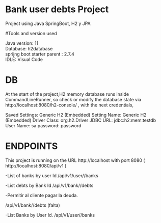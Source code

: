 # Bank user debts Project

Project using Java SpringBoot, H2 y JPA


#Tools and version used

Java version: 11
<br /> 
Database: h2database 
<br />
sprijng boot starter parent : 2.7.4 
<br />
IDLE: Visual Code 

# DB
At the start of the project,H2 memory database runs inside CommandLineRunner, so check or modify the database state via http://localhost:8080/h2-console/ , with the next credentials, 

Saved Settings: Generic H2 (Embedded) 
Setting Name: Generic H2 (Embedded) 
Driver Class: org.h2.Driver 
JDBC URL: jdbc:h2:mem:testdb 
User Name: sa 
password: password 

# ENDPOINTS
This project is running on the URL http://localhost with port 8080 ( http://localhost:8080/api/v1 ) 

-List of banks by user Id
/api/v1/user/<userId>/banks

-List debts by Bank Id
/api/v1/bank/<BankId>/debts


-Permitir al cliente pagar la deuda.

/api/v1/bank/<BankId>/debts  (falta)

-List Banks by User Id.
/api/v1/user/<userId>/banks

